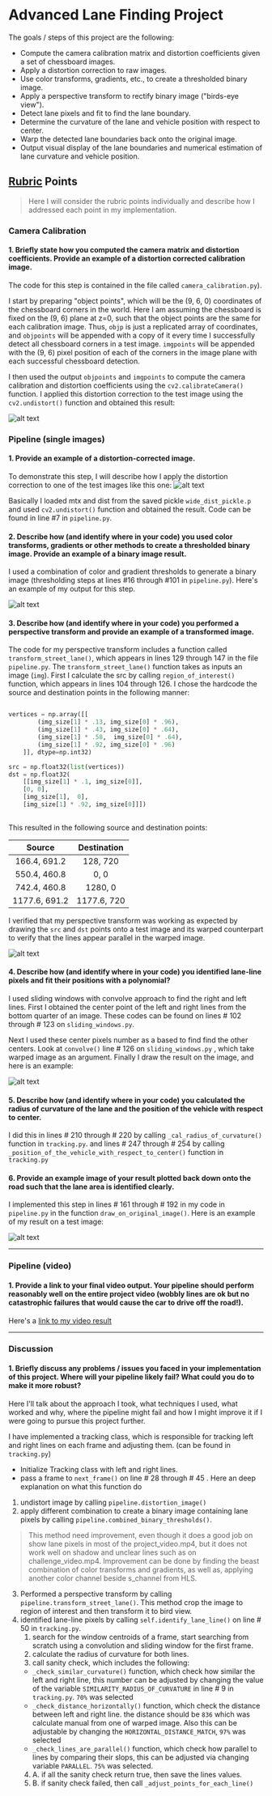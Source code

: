 # Advanced Lane Finding Project

The goals / steps of this project are the following:

* Compute the camera calibration matrix and distortion coefficients given a set of chessboard images.
* Apply a distortion correction to raw images.
* Use color transforms, gradients, etc., to create a thresholded binary image.
* Apply a perspective transform to rectify binary image ("birds-eye view").
* Detect lane pixels and fit to find the lane boundary.
* Determine the curvature of the lane and vehicle position with respect to center.
* Warp the detected lane boundaries back onto the original image.
* Output visual display of the lane boundaries and numerical estimation of lane curvature and vehicle position.

[//]: # (Image References)

[image1]: ./output_images/undistort-calibration1.jpg "Undistorted"
[image2]: ./output_images/undistort-straight_lines1.jpg "Road Transformed"
[image3]: ./output_images/thresholds-straight_lines1.jpg "Binary Example"
[image4]: ./output_images/warped-straight_lines1.jpg "Warp Example"
[image5]: ./output_images/line-fit-straight_lines2.jpg "Fit Visual"
[image6]: ./output_images/output-straight_lines1.jpg "Output"
[video1]: ./output_project_video.mp4 "Video"

## [Rubric](https://review.udacity.com/#!/rubrics/571/view) Points

> Here I will consider the rubric points individually and describe how I addressed each point in my implementation.  

### Camera Calibration

#### 1. Briefly state how you computed the camera matrix and distortion coefficients. Provide an example of a distortion corrected calibration image.

The code for this step is contained in the file called `camera_calibration.py`).  

I start by preparing "object points", which will be the (9, 6, 0) coordinates of the chessboard corners in the world. Here I am assuming the chessboard is fixed on the (9, 6) plane at z=0, such that the object points are the same for each calibration image.  Thus, `objp` is just a replicated array of coordinates, and `objpoints` will be appended with a copy of it every time I successfully detect all chessboard corners in a test image.  `imgpoints` will be appended with the (9, 6) pixel position of each of the corners in the image plane with each successful chessboard detection.  

I then used the output `objpoints` and `imgpoints` to compute the camera calibration and distortion coefficients using the `cv2.calibrateCamera()` function.  I applied this distortion correction to the test image using the `cv2.undistort()` function and obtained this result: 

![alt text][image1]

### Pipeline (single images)

#### 1. Provide an example of a distortion-corrected image.

To demonstrate this step, I will describe how I apply the distortion correction to one of the test images like this one:
![alt text][image2]

Basically I loaded mtx and dist from the saved pickle `wide_dist_pickle.p` and used  `cv2.undistort()` function and obtained the result. Code can be found in line #7 in `pipeline.py`.

#### 2. Describe how (and identify where in your code) you used color transforms, gradients or other methods to create a thresholded binary image.  Provide an example of a binary image result.

I used a combination of color and gradient thresholds to generate a binary image (thresholding steps at lines #16 through #101 in `pipeline.py`).  Here's an example of my output for this step.  

![alt text][image3]

#### 3. Describe how (and identify where in your code) you performed a perspective transform and provide an example of a transformed image.

The code for my perspective transform includes a function called `transform_street_lane()`, which appears in lines 129 through 147 in the file `pipeline.py`. The `transform_street_lane()` function takes as inputs an image (`img`). First I calculate the src by calling `region_of_interest()` function, which appears in lines 104 through 126.  I chose the hardcode the source and destination points in the following manner:

```python

vertices = np.array([[
        (img_size[1] * .13, img_size[0] * .96),
        (img_size[1] * .43, img_size[0] * .64),
        (img_size[1] * .58,  img_size[0] * .64),
        (img_size[1] * .92, img_size[0] * .96)
    ]], dtype=np.int32)

src = np.float32(list(vertices))
dst = np.float32(
    [[img_size[1] * .1, img_size[0]],
    [0, 0],
    [img_size[1],  0],
    [img_size[1] * .92, img_size[0]]])
    
```

This resulted in the following source and destination points:

| Source        | Destination   | 
|:-------------:|:-------------:| 
| 166.4, 691.2      | 128, 720        | 
| 550.4, 460.8      | 0, 0      |
| 742.4, 460.8     | 1280, 0      |
| 1177.6, 691.2      | 1177.6, 720        |

I verified that my perspective transform was working as expected by drawing the `src` and `dst` points onto a test image and its warped counterpart to verify that the lines appear parallel in the warped image.

![alt text][image4]

#### 4. Describe how (and identify where in your code) you identified lane-line pixels and fit their positions with a polynomial?

I used sliding windows with convolve approach to find the right and left lines. First I obtained the center point of the left and right lines from the bottom quarter of an image. These codes can be found on lines # 102 through # 123 on `sliding_windows.py`.

Next I used these center pixels number as a based to find find the other centers. Look at `convolve()` line # 126 on `sliding_windows.py` , which take warped image as an argument. 
Finally I draw the result on the image, and here is an example:

![alt text][image5]

#### 5. Describe how (and identify where in your code) you calculated the radius of curvature of the lane and the position of the vehicle with respect to center.

I did this in lines # 210 through # 220  by calling `_cal_radius_of_curvature()` function in `tracking.py`. and lines # 247 through # 254 by calling `_position_of_the_vehicle_with_respect_to_center()` function in `tracking.py`

#### 6. Provide an example image of your result plotted back down onto the road such that the lane area is identified clearly.

I implemented this step in lines # 161 through # 192 in my code in `pipeline.py` in the function `draw_on_original_image()`.  Here is an example of my result on a test image:

![alt text][image6]

---

### Pipeline (video)

#### 1. Provide a link to your final video output.  Your pipeline should perform reasonably well on the entire project video (wobbly lines are ok but no catastrophic failures that would cause the car to drive off the road!).

Here's a [link to my video result](./output-project_video.mp4)

---

### Discussion

#### 1. Briefly discuss any problems / issues you faced in your implementation of this project.  Where will your pipeline likely fail?  What could you do to make it more robust?

Here I'll talk about the approach I took, what techniques I used, what worked and why, where the pipeline might fail and how I might improve it if I were going to pursue this project further.  

I have implemented a tracking class, which is responsible for tracking left and right lines on each frame and adjusting them. (can be found in `tracking.py`)

- Initialize Tracking class with left and right lines.
- pass a frame to `next_frame()` on line # 28 through # 45 . Here an deep explanation on what this function do    
1. undistort image by calling `pipeline.distortion_image()`
2. apply different combination to create a binary image containing  lane pixels by calling  `pipeline.combined_binary_thresholds()`.    
> This method need improvement, even though it does a good job on show lane pixels in most of the project_video.mp4, but it does not work well on shadow and unclear lines such as on challenge_video.mp4. Improvement can be done by finding the beast combination of color transforms and gradients, as well as, applying another color channel beside s_channel from HLS.
3. Performed a perspective transform by calling `pipeline.transform_street_lane()`. This method crop the image to region of interest and then transform it to bird view. 
4. identified lane-line pixels by calling `self.identify_lane_line()` on line # 50 in `tracking.py`.
    1. search for the window centroids of a frame, start searching from scratch using a convolution and sliding window for the first frame.
    2. calculate the radius of curvature for both lines.
    3. call sanity check, which includes the following: 
    - `_check_similar_curvature()` function, which check how similar the left and right line, this number can be adjusted by changing the value of the variable  `SIMILARITY_RADIUS_OF_CURVATURE` in line # 9 in `tracking.py`. `70%` was selected
    - `_check_distance_horizontally()` function, which check the distance between left and right line. the distance should be `836` which was calculate manual from one of warped image. Also this can be adjustable by changing the `HORIZONTAL_DISTANCE_MATCH`, `97%` was selected
    - `_check_lines_are_parallel()` function, which check how parallel to lines by comparing their slops, this can be adjusted via changing variable `PARALLEL`. `75%` was selected.
    4. A. if all the sanity check return true, then save the lines values.
    4. B. if sanity check failed, then call `_adjust_points_for_each_line()`
